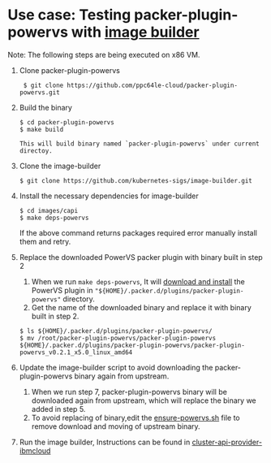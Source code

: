 # Use case: Testing packer-plugin-powervs with [image builder](https://github.com/kubernetes-sigs/image-builder)

Note: The following steps are being executed on x86 VM.

1. Clone packer-plugin-powervs
   ```shell
    $ git clone https://github.com/ppc64le-cloud/packer-plugin-powervs.git
   ```
2. Build the binary
    ```
   $ cd packer-plugin-powervs
   $ make build
   
   This will build binary named `packer-plugin-powervs` under current directoy.
   ```
3. Clone the image-builder
    ```
   $ git clone https://github.com/kubernetes-sigs/image-builder.git
   ```
4. Install the necessary dependencies for image-builder
    ```
   $ cd images/capi
   $ make deps-powervs
   ```
   If the above command returns packages required error manually install them and retry.



5. Replace the downloaded PowerVS packer plugin with binary built in step 2

   1. When we run ```make deps-powervs```, It will [download and install](https://github.com/kubernetes-sigs/image-builder/blob/main/images/capi/hack/ensure-powervs.sh#L42-L52) the PowerVS plugin in `"${HOME}/.packer.d/plugins/packer-plugin-powervs"` directory.
   2. Get the name of the downloaded binary and replace it with binary built in step 2.
   ```shell
   $ ls ${HOME}/.packer.d/plugins/packer-plugin-powervs/
   $ mv /root/packer-plugin-powervs/packer-plugin-powervs ${HOME}/.packer.d/plugins/packer-plugin-powervs/packer-plugin-powervs_v0.2.1_x5.0_linux_amd64
   ```
   
6. Update the image-builder script to avoid downloading the packer-plugin-powervs binary again from upstream.
   1. When we run step 7, packer-plugin-powervs binary will be downloaded again from upstream, which will replace the binary we added in step 5.
   2. To avoid replacing of binary,edit the [ensure-powervs.sh](https://github.com/kubernetes-sigs/image-builder/blob/main/images/capi/hack/ensure-powervs.sh#L42-L52) file to remove download and moving of upstream binary.
   
7. Run the image builder, Instructions can be found in [cluster-api-provider-ibmcloud](https://cluster-api-ibmcloud.sigs.k8s.io/developer/build-images#powervs)